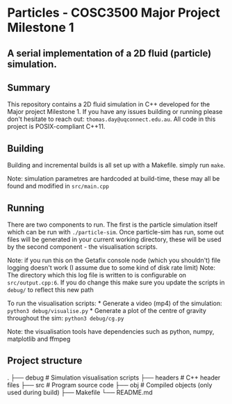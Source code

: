 # Particles - COSC3500 Major Project Milestone 1

A serial implementation of a 2D fluid (particle) simulation.
---

## Summary
This repository contains a 2D fluid simulation in C++ developed for the Major project Milestone 1.
If you have any issues building or running please don't hesitate to reach out: `thomas.day@uqconnect.edu.au`.
All code in this project is POSIX-compliant C++11.

## Building
Building and incremental builds is all set up with a Makefile. simply run `make`.

Note: simulation parametres are hardcoded at build-time, these may all be found and modified in `src/main.cpp`

## Running
There are two components to run. The first is the particle simulation itself which can be run with `./particle-sim`.
Once particle-sim has run, some out files will be generated in your current working directory, these will be used by the second component - the visualisation scripts.

Note: if you run this on the Getafix console node (which you shouldn't) file logging doesn't work (I assume due to some kind of disk rate limit)
Note: The directory which this log file is written to is configurable on `src/output.cpp:6`. If you do change this make sure you update the scripts in `debug/` to reflect this new path

To run the visualisation scripts:
    * Generate a video (mp4) of the simulation: `python3 debug/visualise.py`
    * Generate a plot of the centre of gravity throughout the sim: `python3 debug/cg.py`

Note: the visualisation tools have dependencies such as python, numpy, matplotlib and ffmpeg

## Project structure
.
├── debug       # Simulation visualisation scripts
├── headers     # C++ header files
├── src         # Program source code
├── obj         # Compiled objects (only used during build)
├── Makefile
└── README.md
